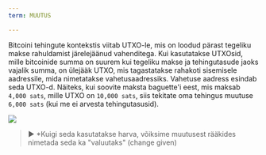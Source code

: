 ```yaml
---
term: MUUTUS

---
```

Bitcoini tehingute kontekstis viitab UTXO-le, mis on loodud pärast tegeliku makse rahuldamist järelejäänud vahenditega. Kui kasutatakse UTXOsid, mille bitcoinide summa on suurem kui tegeliku makse ja tehingutasude jaoks vajalik summa, on ülejääk UTXO, mis tagastatakse rahakoti sisemisele aadressile, mida nimetatakse vahetusaadressiks. Vahetuse aadress esindab seda UTXO-d. Näiteks, kui soovite maksta baguette'i eest, mis maksab `4,000 sats`, mille UTXO on `10,000 sats`, siis tekitate oma tehingus muutuse `6,000 sats` (kui me ei arvesta tehingutasusid).

![](../../dictionnaire/assets/16.webp)

> ► *Kuigi seda kasutatakse harva, võiksime muutusest rääkides nimetada seda ka "valuutaks" (change given)